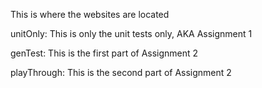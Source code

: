 This is where the websites are located

unitOnly: This is only the unit tests only, AKA Assignment 1

genTest: This is the first part of Assignment 2

playThrough: This is the second part of Assignment 2